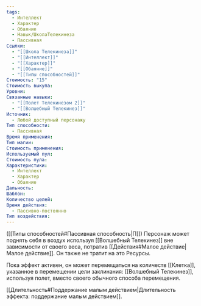 ```yaml
---
tags:
  - Интеллект
  - Характер
  - Обаяние
  - Навык/ШколаТелекинеза
  - Пассивная
Ссылки:
  - "[[Школа Телекинеза]]"
  - "[[Интеллект]]"
  - "[[Характер]]"
  - "[[Обаяние]]"
  - "[[Типы способностей]]"
Стоимость: "15"
Стоимость выкупа: 
Уровни: 
Связанные навыки:
  - "[[Полет Телекинезом 2]]"
  - "[[Волшебный Телекинез]]"
Источник:
  - Любой доступный персонажу
Тип способности:
  - Пассивная
Время применения: 
Тип магии: 
Стоимость применения: 
Используемый пул: 
Стоимость пула: 
Характеристики:
  - Интеллект
  - Характер
  - Обаяние
Дальность: 
Шаблон: 
Количество целей: 
Время действия:
  - Пассивно-постоянно
Тип воздействия:
---
```

([[Типы способностей#Пассивная способность|П]]) Персонаж может поднять себя в воздух используя [[Волшебный Телекинез]] вне зависимости от своего веса, потратив [[Действия#Малое действие|Малое действие]]. Он также не тратит на это Ресурсы. 

Пока эффект активен, он может перемещаться на количеств [[Клетка]], указанное в перемещении цели заклинания: [[Волшебный Телекинез]], используя полет, вместо своего обычного способа перемещения. 

[[Длительность#Поддержание малым действием|Длительность эффекта: поддержание малым действием]].